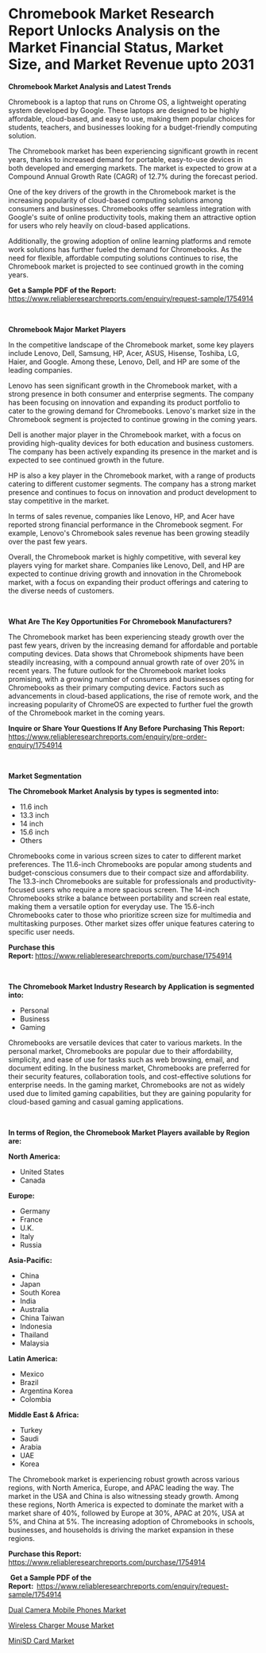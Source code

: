 <p><h1>Chromebook Market Research Report Unlocks Analysis on the Market Financial Status, Market Size, and Market Revenue upto 2031</h1></p><p><strong>Chromebook Market Analysis and Latest Trends</strong></p>
<p><p>Chromebook is a laptop that runs on Chrome OS, a lightweight operating system developed by Google. These laptops are designed to be highly affordable, cloud-based, and easy to use, making them popular choices for students, teachers, and businesses looking for a budget-friendly computing solution.</p><p>The Chromebook market has been experiencing significant growth in recent years, thanks to increased demand for portable, easy-to-use devices in both developed and emerging markets. The market is expected to grow at a Compound Annual Growth Rate (CAGR) of 12.7% during the forecast period.</p><p>One of the key drivers of the growth in the Chromebook market is the increasing popularity of cloud-based computing solutions among consumers and businesses. Chromebooks offer seamless integration with Google's suite of online productivity tools, making them an attractive option for users who rely heavily on cloud-based applications.</p><p>Additionally, the growing adoption of online learning platforms and remote work solutions has further fueled the demand for Chromebooks. As the need for flexible, affordable computing solutions continues to rise, the Chromebook market is projected to see continued growth in the coming years.</p></p>
<p><strong>Get a Sample PDF of the Report:&nbsp;</strong> <a href="https://www.reliableresearchreports.com/enquiry/request-sample/1754914">https://www.reliableresearchreports.com/enquiry/request-sample/1754914</a></p>
<p>&nbsp;</p>
<p><strong>Chromebook Major Market Players</strong></p>
<p><p>In the competitive landscape of the Chromebook market, some key players include Lenovo, Dell, Samsung, HP, Acer, ASUS, Hisense, Toshiba, LG, Haier, and Google. Among these, Lenovo, Dell, and HP are some of the leading companies.</p><p>Lenovo has seen significant growth in the Chromebook market, with a strong presence in both consumer and enterprise segments. The company has been focusing on innovation and expanding its product portfolio to cater to the growing demand for Chromebooks. Lenovo's market size in the Chromebook segment is projected to continue growing in the coming years.</p><p>Dell is another major player in the Chromebook market, with a focus on providing high-quality devices for both education and business customers. The company has been actively expanding its presence in the market and is expected to see continued growth in the future.</p><p>HP is also a key player in the Chromebook market, with a range of products catering to different customer segments. The company has a strong market presence and continues to focus on innovation and product development to stay competitive in the market.</p><p>In terms of sales revenue, companies like Lenovo, HP, and Acer have reported strong financial performance in the Chromebook segment. For example, Lenovo's Chromebook sales revenue has been growing steadily over the past few years.</p><p>Overall, the Chromebook market is highly competitive, with several key players vying for market share. Companies like Lenovo, Dell, and HP are expected to continue driving growth and innovation in the Chromebook market, with a focus on expanding their product offerings and catering to the diverse needs of customers.</p></p>
<p>&nbsp;</p>
<p><strong>What Are The Key Opportunities For Chromebook Manufacturers?</strong></p>
<p><p>The Chromebook market has been experiencing steady growth over the past few years, driven by the increasing demand for affordable and portable computing devices. Data shows that Chromebook shipments have been steadily increasing, with a compound annual growth rate of over 20% in recent years. The future outlook for the Chromebook market looks promising, with a growing number of consumers and businesses opting for Chromebooks as their primary computing device. Factors such as advancements in cloud-based applications, the rise of remote work, and the increasing popularity of ChromeOS are expected to further fuel the growth of the Chromebook market in the coming years.</p></p>
<p><strong>Inquire or Share Your Questions If Any Before Purchasing This Report:</strong> <a href="https://www.reliableresearchreports.com/enquiry/pre-order-enquiry/1754914">https://www.reliableresearchreports.com/enquiry/pre-order-enquiry/1754914</a></p>
<p>&nbsp;</p>
<p><strong>Market Segmentation</strong></p>
<p><strong>The Chromebook Market Analysis by types is segmented into:</strong></p>
<p><ul><li>11.6 inch</li><li>13.3 inch</li><li>14 inch</li><li>15.6 inch</li><li>Others</li></ul></p>
<p><p>Chromebooks come in various screen sizes to cater to different market preferences. The 11.6-inch Chromebooks are popular among students and budget-conscious consumers due to their compact size and affordability. The 13.3-inch Chromebooks are suitable for professionals and productivity-focused users who require a more spacious screen. The 14-inch Chromebooks strike a balance between portability and screen real estate, making them a versatile option for everyday use. The 15.6-inch Chromebooks cater to those who prioritize screen size for multimedia and multitasking purposes. Other market sizes offer unique features catering to specific user needs.</p></p>
<p><strong>Purchase this Report:&nbsp;</strong><a href="https://www.reliableresearchreports.com/purchase/1754914">https://www.reliableresearchreports.com/purchase/1754914</a></p>
<p>&nbsp;</p>
<p><strong>The Chromebook Market Industry Research by Application is segmented into:</strong></p>
<p><ul><li>Personal</li><li>Business</li><li>Gaming</li></ul></p>
<p><p>Chromebooks are versatile devices that cater to various markets. In the personal market, Chromebooks are popular due to their affordability, simplicity, and ease of use for tasks such as web browsing, email, and document editing. In the business market, Chromebooks are preferred for their security features, collaboration tools, and cost-effective solutions for enterprise needs. In the gaming market, Chromebooks are not as widely used due to limited gaming capabilities, but they are gaining popularity for cloud-based gaming and casual gaming applications.</p></p>
<p>&nbsp;</p>
<p><strong>In terms of Region, the Chromebook Market Players available by Region are:</strong></p>
<p>
    <p> <strong> North America: </strong>
        <ul>
            <li>United States</li>
            <li>Canada</li>
        </ul>
        </p> 
    <p> <strong> Europe: </strong>
        <ul>
            <li>Germany</li>
            <li>France</li>
            <li>U.K.</li>
            <li>Italy</li>
            <li>Russia</li>
        </ul>
        </p> 
    <p> <strong> Asia-Pacific: </strong>
        <ul>
            <li>China</li>
            <li>Japan</li>
            <li>South Korea</li>
            <li>India</li>
            <li>Australia</li>
            <li>China Taiwan</li>
            <li>Indonesia</li>
            <li>Thailand</li>
            <li>Malaysia</li>
        </ul>
        </p> 
    <p> <strong> Latin America: </strong>
        <ul>
            <li>Mexico</li>
            <li>Brazil</li>
            <li>Argentina Korea</li>
            <li>Colombia</li>
        </ul>
        </p> 
    <p> <strong> Middle East & Africa: </strong>
        <ul>
            <li>Turkey</li>
            <li>Saudi</li>
            <li>Arabia</li>
            <li>UAE</li>
            <li>Korea</li>
        </ul>
    </p>
    </p>
<p><p>The Chromebook market is experiencing robust growth across various regions, with North America, Europe, and APAC leading the way. The market in the USA and China is also witnessing steady growth. Among these regions, North America is expected to dominate the market with a market share of 40%, followed by Europe at 30%, APAC at 20%, USA at 5%, and China at 5%. The increasing adoption of Chromebooks in schools, businesses, and households is driving the market expansion in these regions.</p></p>
<p><strong>Purchase this Report: </strong><a href="https://www.reliableresearchreports.com/purchase/1754914">https://www.reliableresearchreports.com/purchase/1754914</a></p>
<p>&nbsp;<strong>Get a Sample PDF of the Report:&nbsp;&nbsp;</strong><a href="https://www.reliableresearchreports.com/enquiry/request-sample/1754914">https://www.reliableresearchreports.com/enquiry/request-sample/1754914</a></p>
<p><strong></strong></p>
<p><p><a href="https://github.com/jodemen/Market-Research-Report-List-2/blob/main/dual-camera-mobile-phones-market.md">Dual Camera Mobile Phones Market</a></p><p><a href="https://github.com/Sarissaschmalingtr6fz2739/Market-Research-Report-List-1/blob/main/wireless-charger-mouse-market.md">Wireless Charger Mouse Market</a></p><p><a href="https://github.com/jj19131/Market-Research-Report-List-2/blob/main/minisd-card-market.md">MiniSD Card Market</a></p></p>